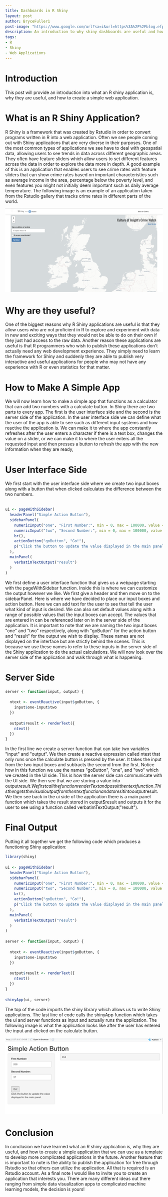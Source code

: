 ```yaml
---
title: Dashboards in R Shiny
layout: post
author: BryceFuller1
post-image: "https://www.google.com/url?sa=i&url=https%3A%2F%2Fblog.efpsa.org%2F2019%2F04%2F24%2F7-easy-steps-to-building-your-own-shiny-app-from-scratch%2F&psig=AOvVaw0kN3qC3DtlFD_SVVHAtC5y&ust=1636514861250000&source=images&cd=vfe&ved=0CAgQjRxqFwoTCLDf9ZOrivQCFQAAAAAdAAAAABAD"
description: An introduction to why shiny dashboards are useful and how to create a simple one.
tags:
- R
- Shiny
- Web Applications
---
```


# Introduction

This post will provide an introduction into what an R shiny application is, why they are useful, and how to create a simple web application. 

# What is an R Shiny Application?

R Shiny is a framework that was created by Rstudio in order to convert programs written in R into a web application. Often we see people coming out with Shiny applications that are very diverse in their purposes. One of the most common types of applications we see have to deal with geospatial data, allowing users to see trends in data across different geographic areas. They often have feature sliders which allow users to set different features across the data in order to explore the data more in depth. A good example of this is an application that enables users to see crime rates with feature sliders that can show crime rates based on important characteristics such as average income in the area, percentage below the poverty level, and even features you might not initially deem important such as daily average temperature. The following image is an example of an application taken from the Rstudio gallery that tracks crime rates in different parts of the world.

![](https://github.com/BryceFuller1/blogpost/blob/master/Screen%20Shot%202021-11-01%20at%202.43.31%20PM.png)

# Why are they useful? 
One of the biggest reasons why R Shiny applications are useful is that they allow users who are not proficient in R to explore and experiment with data in new and exciting ways that they would not be able to do on their own if they just had access to the raw data. Another reason these applications are useful is that R programmers who wish to publish these applications don't actually need any web development experience. They simply need to learn the framework for Shiny and suddenly they are able to publish very interactive and useful applications for people who may not have any experience with R or even statistics for that matter. 

# How to Make A Simple App

We will now learn how to make a simple app that functions as a calculator that can add two numbers with a calculate button. In Shiny there are two parts to every app. The first is the user interface side and the second is the server side of the application. In the user interface side we can define what the user of the app is able to see such as different input systems and how reactive the application is. We can make it to where the app constantly refreshes after the user enters a character if there is a text box, changes the value on a slider, or we can make it to where the user enters all the requested input and then presses a button to refresh the app with the new information when they are ready,

# User Interface Side
We first start with the user interface side where we create two input boxes along with a button that when clicked calculates the difference between the two numbers.

```R

ui <- pageWithSidebar(
  headerPanel("Simple Action Button"),
  sidebarPanel(
    numericInput("one", "First Number:", min = 0, max = 100000, value = 1),
    numericInput("two", "Second Number:", min = 0, max = 100000, value = 0),
    br(),
    actionButton("goButton", "Go!"),
    p("Click the button to update the value displayed in the main panel.")
  ),
  mainPanel(
    verbatimTextOutput("result")
  )
)
```
We first define a user interface function that gives us a webpage starting with the pageWithSidebar function. Inside this is where we can customize the output however we like. We first give a header and then move on to the sidebarPanel. Here is where we have decided to place our input boxes and action button. Here we can add text for the user to see that tell the user what kind of input is desired. We can also set default values along with a range of possible values that the input boxes can accept. The values that are entered in can be referenced later on in the server side of the application. It is important to note that we are naming the two input boxes "one" and "two" respectively, along with "goButton" for the action button and "result" for the output we wish to display. These names are not displayed on the interface but are strictly behind the scenes. This is because we use these names to refer to these inputs in the server side of the Shiny application to do the actual calculations. We will now look over the server side of the application and walk through what is happening.

# Server Side

```R
server <- function(input, output) {
  
  ntext <- eventReactive(input$goButton, {
    input$one-input$two
  })
  
  output$result <- renderText({
    ntext()
  })
}

```

In the first line we create a server function that can take two variables "input" and "output". We then create a reactive expression called ntest that only runs once the calculate button is pressed by the user. It takes the input from the two input boxes and subtracts the second from the first. Notice how in this function we use the names "goButton", "one", and "two" which we created in the UI side. This is how the server side can communicate with the UI side. We then see that we are storing a value into output$result. We first call the function renderText and pass it the ntext function. This then gets the visual output from the ntext function and stores it into output$result. We then see back in the ui side of the application there is a main panel function which takes the result stored in output$result and outputs it for the user to see using a function called verbatimTextOutput("result").

# Final Output

Putting it all together we get the following code which produces a functioning Shiny application:

```R
library(shiny)

ui <- pageWithSidebar(
  headerPanel("Simple Action Button"),
  sidebarPanel(
    numericInput("one", "First Number:", min = 0, max = 100000, value = 1),
    numericInput("two", "Second Number:", min = 0, max = 100000, value = 0),
    br(),
    actionButton("goButton", "Go!"),
    p("Click the button to update the value displayed in the main panel.")
  ),
  mainPanel(
    verbatimTextOutput("result")
  )
)

server <- function(input, output) {
  
  ntext <- eventReactive(input$goButton, {
    input$one-input$two
  })
  
  output$result <- renderText({
    ntext()
  })
}

shinyApp(ui, server)
```
The top of the code imports the shiny library which allows us to write Shiny applications. The last line of code calls the shinyApp function which takes the ui and server functions as input and actually runs the application. The following image is what the application looks like after the user has entered the input and clicked on the calculate button. 

![](https://github.com/BryceFuller1/blogpost/blob/master/Screen%20Shot%202021-11-08%20at%206.17.15%20PM.png)

# Conclusion

In conclusion we have learned what an R shiny application is, why they are useful, and how to create a simple application that we can use as a template to develop more complicated applications in the future. Another feature that is important to note is the ability to publish the application for free through Rstudio so that others can utilize the application. All that is required is an Rstudio account. As a final note I would like to invite you to create an application that interests you. There are many different ideas out there ranging from simple data visualization apps to complicated machine learning models, the decision is yours!
